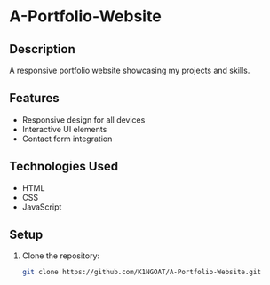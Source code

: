 # A-Portfolio-Website
## Description
A responsive portfolio website showcasing my projects and skills.

## Features
- Responsive design for all devices
- Interactive UI elements
- Contact form integration

## Technologies Used
- HTML
- CSS
- JavaScript

## Setup
1. Clone the repository:
   ```bash
   git clone https://github.com/K1NGOAT/A-Portfolio-Website.git

